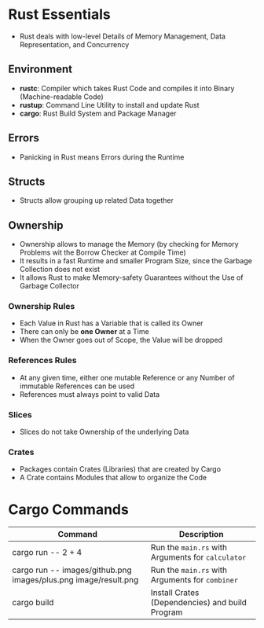 # Rust Essentials

* Rust deals with low-level Details of Memory Management, Data Representation, and Concurrency

## Environment

* __rustc__: Compiler which takes Rust Code and compiles it into Binary (Machine-readable Code)
* __rustup__: Command Line Utility to install and update Rust
* __cargo__: Rust Build System and Package Manager

## Errors

* Panicking in Rust means Errors during the Runtime

## Structs

* Structs allow grouping up related Data together

## Ownership

* Ownership allows to manage the Memory (by checking for Memory Problems wit the Borrow Checker at Compile Time)
* It results in a fast Runtime and smaller Program Size, since the Garbage Collection does not exist
* It allows Rust to make Memory-safety Guarantees without the Use of Garbage Collector

### Ownership Rules

* Each Value in Rust has a Variable that is called its Owner
* There can only be __one Owner__ at a Time
* When the Owner goes out of Scope, the Value will be dropped

### References Rules

* At any given time, either one mutable Reference or any Number of immutable References can be used
* References must always point to valid Data

### Slices

* Slices do not take Ownership of the underlying Data

### Crates

* Packages contain Crates (Libraries) that are created by Cargo
* A Crate contains Modules that allow to organize the Code

# Cargo Commands

| Command                                                         | Description                                       |
|-----------------------------------------------------------------|---------------------------------------------------|
| cargo run -- 2 + 4                                              | Run the `main.rs` with Arguments for `calculator` |
| cargo run -- images/github.png images/plus.png image/result.png | Run the `main.rs` with Arguments for `combiner`   |
| cargo build                                                     | Install Crates (Dependencies) and build Program   |
